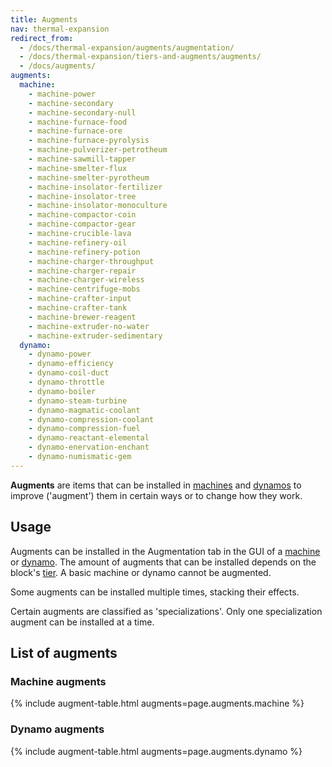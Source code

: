 ```yaml
---
title: Augments
nav: thermal-expansion
redirect_from:
  - /docs/thermal-expansion/augments/augmentation/
  - /docs/thermal-expansion/tiers-and-augments/augments/
  - /docs/augments/
augments:
  machine:
    - machine-power
    - machine-secondary
    - machine-secondary-null
    - machine-furnace-food
    - machine-furnace-ore
    - machine-furnace-pyrolysis
    - machine-pulverizer-petrotheum
    - machine-sawmill-tapper
    - machine-smelter-flux
    - machine-smelter-pyrotheum
    - machine-insolator-fertilizer
    - machine-insolator-tree
    - machine-insolator-monoculture
    - machine-compactor-coin
    - machine-compactor-gear
    - machine-crucible-lava
    - machine-refinery-oil
    - machine-refinery-potion
    - machine-charger-throughput
    - machine-charger-repair
    - machine-charger-wireless
    - machine-centrifuge-mobs
    - machine-crafter-input
    - machine-crafter-tank
    - machine-brewer-reagent
    - machine-extruder-no-water
    - machine-extruder-sedimentary
  dynamo:
    - dynamo-power
    - dynamo-efficiency
    - dynamo-coil-duct
    - dynamo-throttle
    - dynamo-boiler
    - dynamo-steam-turbine
    - dynamo-magmatic-coolant
    - dynamo-compression-coolant
    - dynamo-compression-fuel
    - dynamo-reactant-elemental
    - dynamo-enervation-enchant
    - dynamo-numismatic-gem
---
```


**Augments** are items that can be installed in [machines](/docs/thermal-expansion/machines/) and
[dynamos](/docs/thermal-expansion/dynamos/) to improve ('augment') them in certain ways or to
change how they work.


Usage
-----

Augments can be installed in the Augmentation tab in the GUI of a
[machine](/docs/thermal-expansion/machines/) or [dynamo](/docs/thermal-expansion/dynamos/). The amount of augments
that can be installed depends on the block's [tier](/docs/thermal-foundation/tiers/). A basic
machine or dynamo cannot be augmented.

Some augments can be installed multiple times, stacking their effects.

Certain augments are classified as 'specializations'. Only one specialization
augment can be installed at a time.


List of augments
----------------

### Machine augments
{% include augment-table.html augments=page.augments.machine %}

### Dynamo augments
{% include augment-table.html augments=page.augments.dynamo %}
